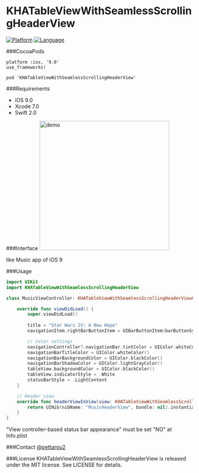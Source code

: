 # KHATableViewWithSeamlessScrollingHeaderView

[![Platform](http://img.shields.io/badge/platform-ios-blue.svg?style=flat
)](https://developer.apple.com/iphone/index.action)
[![Language](http://img.shields.io/badge/language-swift-brightgreen.svg?style=flat
)](https://developer.apple.com/swift)

###CocoaPods
~~~
platform :ios, '9.0'
use_frameworks!

pod 'KHATableViewWithSeamlessScrollingHeaderView'
~~~

###Requirements
* iOS 9.0
* Xcode 7.0
* Swift 2.0

###Interface
<img alt="demo" src="https://raw.githubusercontent.com/wiki/KoheiHayakawa/KHATableViewWithSeamlessScrollingHeaderView/images/demo.gif" width="350"/>

like Music app of iOS 9

###Usage
```swift
import UIKit
import KHATableViewWithSeamlessScrollingHeaderView

class MusicViewController: KHATableViewWithSeamlessScrollingHeaderViewController {

    override func viewDidLoad() {
        super.viewDidLoad()
        
        title = "Star Wars IV: A New Hope"
        navigationItem.rightBarButtonItem = UIBarButtonItem(barButtonSystemItem: .Search, target: self, action: "addTapped")

	    // Color settings
        navigationController?.navigationBar.tintColor = UIColor.whiteColor()
        navigationBarTitleColor = UIColor.whiteColor()
        navigationBarBackgroundColor = UIColor.blackColor()
        navigationBarShadowColor = UIColor.lightGrayColor()
        tableView.backgroundColor = UIColor.blackColor()
        tableView.indicatorStyle = .White
        statusBarStyle = .LightContent
    }

	// Header view
    override func headerViewInView(view: KHATableViewWithSeamlessScrollingHeaderViewController) -> UIView {
        return UINib(nibName: "MusicHeaderView", bundle: nil).instantiateWithOwner(self, options: nil)[0] as! UIView
    }
}
```

"View controller-based status bar appearance" must be set "NO" at Info.plist

###Contact
[@pettarou2](https://twitter.com/pettarou2)

###License
KHATableViewWithSeamlessScrollingHeaderView is released under the MIT license. See LICENSE for details.
